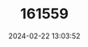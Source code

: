 ---
title: "161559"
category: "Notoraja ochroderma"
draft: false
date: 2024-02-22 13:03:52
languages:
  English: ["Pale Skate"]
---